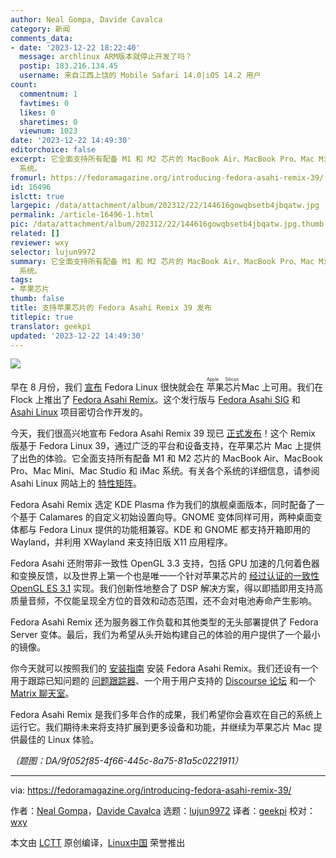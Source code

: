 ```yaml
---
author: Neal Gompa, Davide Cavalca
category: 新闻
comments_data:
- date: '2023-12-22 18:22:40'
  message: archlinux ARM版本就停止开发了吗？
  postip: 183.216.134.45
  username: 来自江西上饶的 Mobile Safari 14.0|iOS 14.2 用户
count:
  commentnum: 1
  favtimes: 0
  likes: 0
  sharetimes: 0
  viewnum: 1023
date: '2023-12-22 14:49:30'
editorchoice: false
excerpt: 它全面支持所有配备 M1 和 M2 芯片的 MacBook Air、MacBook Pro、Mac Mini、Mac Studio 和 iMac
  系统。
fromurl: https://fedoramagazine.org/introducing-fedora-asahi-remix-39/
id: 16496
islctt: true
largepic: /data/attachment/album/202312/22/144616gowqbsetb4jbqatw.jpg
permalink: /article-16496-1.html
pic: /data/attachment/album/202312/22/144616gowqbsetb4jbqatw.jpg.thumb.jpg
related: []
reviewer: wxy
selector: lujun9972
summary: 它全面支持所有配备 M1 和 M2 芯片的 MacBook Air、MacBook Pro、Mac Mini、Mac Studio 和 iMac
  系统。
tags:
- 苹果芯片
thumb: false
title: 支持苹果芯片的 Fedora Asahi Remix 39 发布
titlepic: true
translator: geekpi
updated: '2023-12-22 14:49:30'
---
```


![](/data/attachment/album/202312/22/144616gowqbsetb4jbqatw.jpg)


早在 8 月份，我们 [宣布](https://fedoramagazine.org/coming-soon-fedora-for-apple-silicon-macs/) Fedora Linux 很快就会在<ruby> 苹果芯片 <rt>  Apple Silicon </rt></ruby> Mac 上可用。我们在 Flock 上推出了 [Fedora Asahi Remix](https://fedora-asahi-remix.org/)。这个发行版与 [Fedora Asahi SIG](https://fedoraproject.org/wiki/SIGs/Asahi) 和 [Asahi Linux](https://asahilinux.org/) 项目密切合作开发的。


今天，我们很高兴地宣布 Fedora Asahi Remix 39 现已 [正式发布](https://asahilinux.org/fedora/)！这个 Remix 版基于 Fedora Linux 39，通过广泛的平台和设备支持，在苹果芯片 Mac 上提供了出色的体验。它全面支持所有配备 M1 和 M2 芯片的 MacBook Air、MacBook Pro、Mac Mini、Mac Studio 和 iMac 系统。有关各个系统的详细信息，请参阅 Asahi Linux 网站上的 [特性矩阵](https://asahilinux.org/fedora/)。


Fedora Asahi Remix 选定 KDE Plasma 作为我们的旗舰桌面版本，同时配备了一个基于 Calamares 的自定义初始设置向导。GNOME 变体同样可用，两种桌面变体都与 Fedora Linux 提供的功能相兼容。KDE 和 GNOME 都支持开箱即用的 Wayland，并利用 XWayland 来支持旧版 X11 应用程序。


Fedora Asahi 还附带非一致性 OpenGL 3.3 支持，包括 GPU 加速的几何着色器和变换反馈，以及世界上第一个也是唯一一个针对苹果芯片的 [经过认证的一致性 OpenGL ES 3.1](https://www.khronos.org/conformance/adopters/conformant-products/opengles#submission_1007) 实现。我们创新性地整合了 DSP 解决方案，得以即插即用支持高质量音频，不仅能呈现全方位的音效和动态范围，还不会对电池寿命产生影响。


Fedora Asahi Remix 还为服务器工作负载和其他类型的无头部署提供了 Fedora Server 变体。最后，我们为希望从头开始构建自己的体验的用户提供了一个最小的镜像。


你今天就可以按照我们的 [安装指南](https://docs.fedoraproject.org/en-US/fedora-asahi-remix/installation/) 安装 Fedora Asahi Remix。我们还设有一个用于跟踪已知问题的 [问题跟踪器](https://pagure.io/fedora-asahi/remix-bugs/issues)、一个用于用户支持的 [Discourse 论坛](https://discussion.fedoraproject.org/c/neighbors/asahi/92) 和一个 [Matrix 聊天室](https://matrix.to/#/#asahi:fedoraproject.org)。


Fedora Asahi Remix 是我们多年合作的成果，我们希望你会喜欢在自己的系统上运行它。我们期待未来将支持扩展到更多设备和功能，并继续为苹果芯片 Mac 提供最佳的 Linux 体验。


*（题图：DA/9f052f85-4f66-445c-8a75-81a5c0221911）*




---


via: <https://fedoramagazine.org/introducing-fedora-asahi-remix-39/>


作者：[Neal Gompa](https://fedoramagazine.org/author/ngompa/)，[Davide Cavalca](https://fedoramagazine.org/author/dcavalca/) 选题：[lujun9972](https://github.com/lujun9972) 译者：[geekpi](https://github.com/geekpi) 校对：[wxy](https://github.com/wxy)


本文由 [LCTT](https://github.com/LCTT/TranslateProject) 原创编译，[Linux中国](https://linux.cn/) 荣誉推出